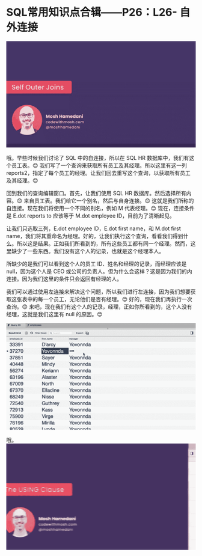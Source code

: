 # SQL常用知识点合辑——P26：L26- 自外连接 

![](img/1dbca701ee2f5a521a87b8d364fbbbac_0.png)

哦。早些时候我们讨论了 SQL 中的自连接，所以在 SQL HR 数据库中，我们有这个员工表。😊 我们写了一个查询来获取所有员工及其经理。所以这里有这一列 reports2，指定了每个员工的经理。让我们回去重写这个查询，以获取所有员工及其经理。😊

回到我们的查询编辑窗口。首先，让我们使用 SQL HR 数据库。然后选择所有内容。😊 来自员工表。我们给它一个别名，然后与自身连接。😊 这就是我们所称的自连接。现在我们将使用一个不同的别名，例如 M 代表经理。😊 现在，连接条件是 E.dot reports to 应该等于 M.dot employee ID，目前为了清晰起见。

让我们只选取三列，E.dot employee ID，E.dot first name，和 M.dot first name，我们将其重命名为经理。好的，让我们执行这个查询，看看我们得到什么。所以这是结果。正如我们所看到的，所有这些员工都有同一个经理。然而，这里缺少了一些东西。我们没有这个人的记录，也就是这个经理本人。

所缺少的是我们可以看到这个人的员工 ID、姓名和经理的记录，而经理应该是 null，因为这个人是 CEO 或公司的负责人。但为什么会这样？这是因为我们的内连接。因为我们这里的条件只会返回有经理的人。

我们可以通过使用左连接来解决这个问题，所以我们进行左连接，因为我们想要获取这张表中的每一个员工，无论他们是否有经理。😊 好的，现在我们再执行一次查询。😊 来吧，现在我们有这个人的记录，经理，正如你所看到的，这个人没有经理，这就是我们这里有 null 的原因。😊

![](img/1dbca701ee2f5a521a87b8d364fbbbac_2.png)

哦。![](img/1dbca701ee2f5a521a87b8d364fbbbac_4.png)
